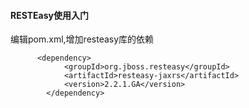 #### RESTEasy使用入门
编辑pom.xml,增加resteasy库的依赖
```$xslt
      <dependency>
            <groupId>org.jboss.resteasy</groupId>
            <artifactId>resteasy-jaxrs</artifactId>
            <version>2.2.1.GA</version>
        </dependency>
```

